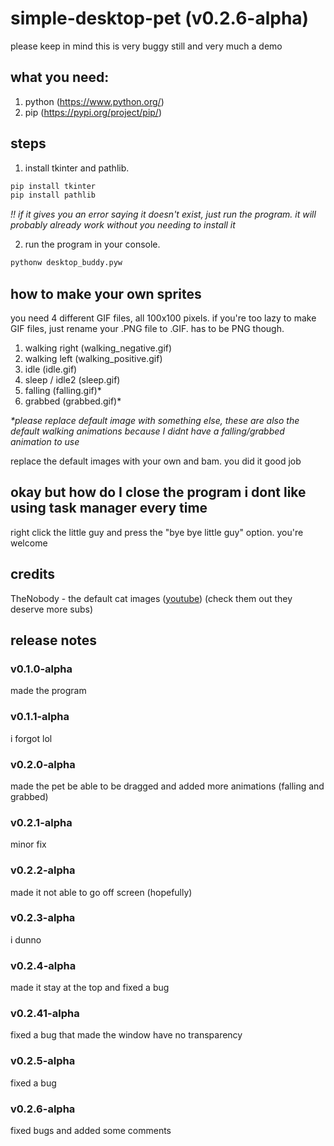 # simple-desktop-pet (v0.2.6-alpha)

please keep in mind this is very buggy still and very much a demo

## what you need:

1. python (https://www.python.org/)
2. pip (https://pypi.org/project/pip/)

## steps

1. install tkinter and pathlib.

```py
pip install tkinter
pip install pathlib
```
*!! if it gives you an error saying it doesn't exist, just run the program. it will probably already work without you needing to install it*

2. run the program in your console.
```py
pythonw desktop_buddy.pyw
```


## how to make your own sprites

you need 4 different GIF files, all 100x100 pixels. if you're too lazy to make GIF files, just rename your .PNG file to .GIF. has to be PNG though.

1. walking right (walking_negative.gif)
2. walking left (walking_positive.gif)
3. idle (idle.gif)
4. sleep / idle2 (sleep.gif)
5. falling (falling.gif)\*
6. grabbed (grabbed.gif)\*

*\*please replace default image with something else, these are also the default walking animations because I didnt have a falling/grabbed animation to use*


replace the default images with your own and bam. you did it good job

## okay but how do I close the program i dont like using task manager every time

right click the little guy and press the "bye bye little guy" option. you're welcome

## credits

TheNobody - the default cat images ([youtube](https://www.youtube.com/@thenobody3717/)) (check them out they deserve more subs)

## release notes

### v0.1.0-alpha
made the program
### v0.1.1-alpha
i forgot lol
### v0.2.0-alpha
made the pet be able to be dragged and added more animations (falling and grabbed)
### v0.2.1-alpha
minor fix
### v0.2.2-alpha
made it not able to go off screen (hopefully)
### v0.2.3-alpha
i dunno
### v0.2.4-alpha
made it stay at the top and fixed a bug
### v0.2.41-alpha
fixed a bug that made the window have no transparency
### v0.2.5-alpha
fixed a bug
### v0.2.6-alpha
fixed bugs and added some comments
